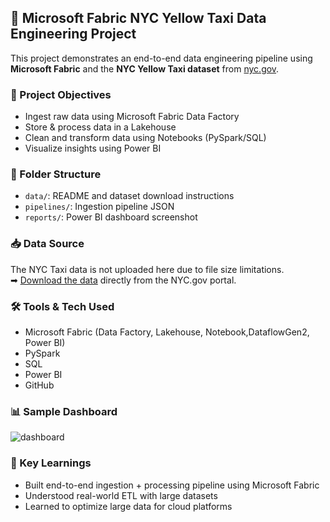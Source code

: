## 🚖 Microsoft Fabric NYC Yellow Taxi Data Engineering Project
 
This project demonstrates an end-to-end data engineering pipeline using **Microsoft Fabric** and 
the **NYC Yellow Taxi dataset** from [nyc.gov](https://www.nyc.gov/site/tlc/about/tlc-trip-record-data.page).
 
### 📌 Project Objectives
 
- Ingest raw data using Microsoft Fabric Data Factory
- Store & process data in a Lakehouse
- Clean and transform data using Notebooks (PySpark/SQL)
- Visualize insights using Power BI
 
### 📂 Folder Structure
 
- `data/`: README and dataset download instructions
- `pipelines/`: Ingestion pipeline JSON
- `reports/`: Power BI dashboard screenshot
 
### 📥 Data Source
 
The NYC Taxi data is not uploaded here due to file size limitations.  
➡ [Download the data](https://www.nyc.gov/site/tlc/about/tlc-trip-record-data.page) directly from the NYC.gov portal.
 
### 🛠 Tools & Tech Used
 
- Microsoft Fabric (Data Factory, Lakehouse, Notebook,DataflowGen2, Power BI)
- PySpark
- SQL
- Power BI
- GitHub
 
### 📊 Sample Dashboard
 
![dashboard](reports/dashboard_preview.png)
 
### 📌 Key Learnings
 
- Built end-to-end ingestion + processing pipeline using Microsoft Fabric
- Understood real-world ETL with large datasets
- Learned to optimize large data for cloud platforms
